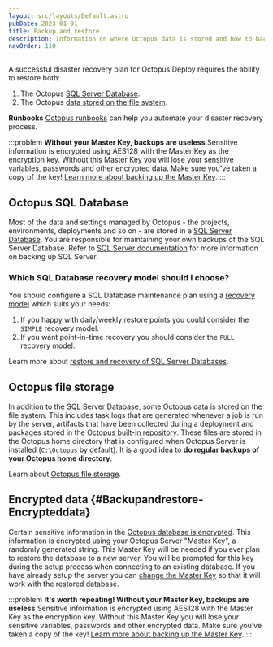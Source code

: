 ```yaml
---
layout: src/layouts/Default.astro
pubDate: 2023-01-01
title: Backup and restore
description: Information on where Octopus data is stored and how to backup and restore an Octopus instance.
navOrder: 110
---
```


A successful disaster recovery plan for Octopus Deploy requires the ability to restore both:

1. The Octopus [SQL Server Database](/docs/administration/data/octopus-database/).
2. The Octopus [data stored on the file system](/docs/administration/managing-infrastructure/server-configuration-and-file-storage/).

**Runbooks**
[Octopus runbooks](/docs/runbooks/) can help you automate your disaster recovery process.

:::problem
**Without your Master Key, backups are useless**
Sensitive information is encrypted using AES128 with the Master Key as the encryption key. Without this Master Key you will lose your sensitive variables, passwords and other encrypted data. Make sure you've taken a copy of the key! [Learn more about backing up the Master Key](/docs/security/data-encryption.md).
:::

## Octopus SQL Database

Most of the data and settings managed by Octopus - the projects, environments, deployments and so on - are stored in a [SQL Server Database](/docs/administration/data/octopus-database/). You are responsible for maintaining your own backups of the SQL Server Database. Refer to [SQL Server documentation](https://msdn.microsoft.com/en-AU/library/ms187510.aspx) for more information on backing up SQL Server.

### Which SQL Database recovery model should I choose?

You should configure a SQL Database maintenance plan using a [recovery model](https://msdn.microsoft.com/en-us/library/ms189275.aspx) which suits your needs:

1. If you happy with daily/weekly restore points you could consider the `SIMPLE` recovery model.
2. If you want point-in-time recovery you should consider the `FULL` recovery model.

Learn more about [restore and recovery of SQL Server Databases](https://msdn.microsoft.com/en-us/library/ms191253.aspx).

## Octopus file storage

In addition to the SQL Server Database, some Octopus data is stored on the file system. This includes task logs that are generated whenever a job is run by the server, artifacts that have been collected during a deployment and packages stored in the [Octopus built-in repository](/docs/packaging-applications/package-repositories/). These files are stored in the Octopus home directory that is configured when Octopus Server is installed (`C:\Octopus` by default). It is a good idea to **do regular backups of your Octopus home directory**.

Learn about [Octopus file storage](/docs/administration/managing-infrastructure/server-configuration-and-file-storage/).

## Encrypted data {#Backupandrestore-Encrypteddata}

Certain sensitive information in the [Octopus database is encrypted](/docs/security/data-encryption.md). This information is encrypted using your Octopus Server "Master Key", a randomly generated string. This Master Key will be needed if you ever plan to restore the database to a new server. You will be prompted for this key during the setup process when connecting to an existing database. If you have already setup the server you can [change the Master Key](/docs/octopus-rest-api/octopus.server.exe-command-line/database.md) so that it will work with the restored database.

:::problem
**It's worth repeating! Without your Master Key, backups are useless**
Sensitive information is encrypted using AES128 with the Master Key as the encryption key. Without this Master Key you will lose your sensitive variables, passwords and other encrypted data. Make sure you've taken a copy of the key! [Learn more about backing up the Master Key](/docs/security/data-encryption.md).
:::
